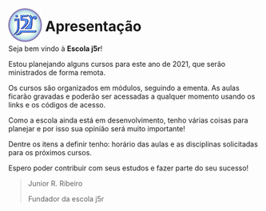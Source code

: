 <style>
img{
    width: 7vmin;
    height: 7vmin;
    margin-bottom: -2.25vmin;
}
</style>
# ![j5r](./../assets/j5r.svg) Apresentação



Seja bem vindo à **Escola j5r**!

Estou planejando alguns cursos para este ano de 2021, que serão ministrados de forma remota.

Os cursos são organizados em módulos, seguindo a ementa. As aulas ficarão gravadas e poderão ser acessadas a qualquer momento usando os links e os códigos de acesso.

Como a escola ainda está em desenvolvimento, tenho várias coisas para planejar e por isso sua opinião será muito importante!

Dentre os itens a definir tenho: horário das aulas e as disciplinas solicitadas para os próximos cursos.

Espero poder contribuir com seus estudos e fazer parte do seu sucesso!


> Junior R. Ribeiro
>
> Fundador da escola j5r

